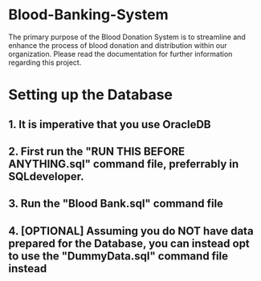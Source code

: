# Blood-Banking-System
 The primary purpose of the Blood Donation System is to streamline and enhance the process of
blood donation and distribution within our organization.
Please read the documentation for further information regarding this project.

# Setting up the Database
## 1. It is imperative that you use OracleDB
## 2. First run the "RUN THIS BEFORE ANYTHING.sql" command file, preferrably in SQLdeveloper.
## 3. Run the "Blood Bank.sql" command file
## 4. [OPTIONAL] Assuming you do NOT have data prepared for the Database, you can instead opt to use the "DummyData.sql" command file instead
